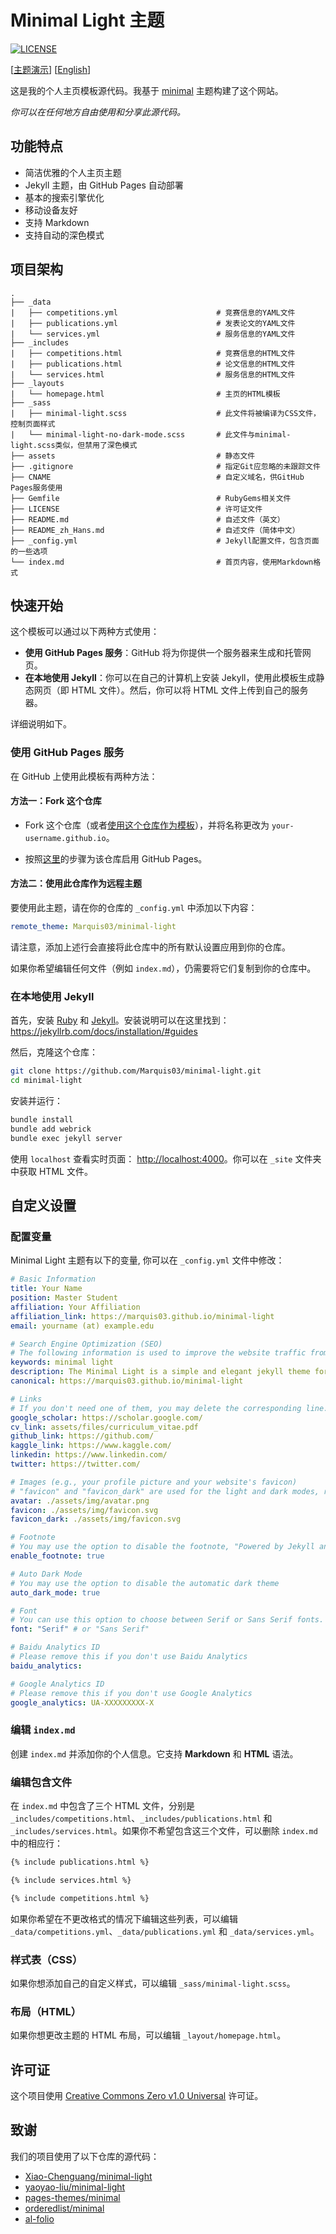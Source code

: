 # Minimal Light 主题

[![LICENSE](https://img.shields.io/github/license/Marquis03/minimal-light?style=flat-square&logo=creative-commons&color=EF9421)](https://github.com/Marquis03/minimal-light/blob/main/LICENSE)

[[主题演示](https://marquis03.github.io/minimal-light)] [[English](./README.md)]

这是我的个人主页模板源代码。我基于 [minimal](https://github.com/orderedlist/minimal) 主题构建了这个网站。

*你可以在任何地方自由使用和分享此源代码。*

## 功能特点

- 简洁优雅的个人主页主题
- Jekyll 主题，由 GitHub Pages 自动部署
- 基本的搜索引擎优化
- 移动设备友好
- 支持 Markdown
- 支持自动的深色模式

## 项目架构

```text
.
├── _data
|   ├── competitions.yml                      # 竞赛信息的YAML文件
|   ├── publications.yml                      # 发表论文的YAML文件
|   └── services.yml                          # 服务信息的YAML文件
├── _includes
|   ├── competitions.html                     # 竞赛信息的HTML文件
|   ├── publications.html                     # 论文信息的HTML文件
|   └── services.html                         # 服务信息的HTML文件
├── _layouts
|   └── homepage.html                         # 主页的HTML模板
├── _sass
|   ├── minimal-light.scss                    # 此文件将被编译为CSS文件，控制页面样式
|   └── minimal-light-no-dark-mode.scss       # 此文件与minimal-light.scss类似，但禁用了深色模式
├── assets                                    # 静态文件
├── .gitignore                                # 指定Git应忽略的未跟踪文件
├── CNAME                                     # 自定义域名，供GitHub Pages服务使用
├── Gemfile                                   # RubyGems相关文件
├── LICENSE                                   # 许可证文件
├── README.md                                 # 自述文件（英文）
├── README_zh_Hans.md                         # 自述文件（简体中文）
├── _config.yml                               # Jekyll配置文件，包含页面的一些选项
└── index.md                                  # 首页内容，使用Markdown格式
```

## 快速开始

这个模板可以通过以下两种方式使用：

- **使用 GitHub Pages 服务**：GitHub 将为你提供一个服务器来生成和托管网页。
- **在本地使用 Jekyll**：你可以在自己的计算机上安装 Jekyll，使用此模板生成静态网页（即 HTML 文件）。然后，你可以将 HTML 文件上传到自己的服务器。

详细说明如下。

### 使用 GitHub Pages 服务

在 GitHub 上使用此模板有两种方法：

#### 方法一：Fork 这个仓库

- Fork 这个仓库（或者[使用这个仓库作为模板](https://docs.github.com/en/github/creating-cloning-and-archiving-repositories/creating-a-repository-from-a-template)），并将名称更改为 `your-username.github.io`。

- 按照[这里](https://docs.github.com/en/pages/getting-started-with-github-pages/creating-a-github-pages-site#creating-your-site)的步骤为该仓库启用 GitHub Pages。

#### 方法二：使用此仓库作为远程主题

要使用此主题，请在你的仓库的 `_config.yml` 中添加以下内容：

```yaml
remote_theme: Marquis03/minimal-light
```

请注意，添加上述行会直接将此仓库中的所有默认设置应用到你的仓库。

如果你希望编辑任何文件（例如 `index.md`），仍需要将它们复制到你的仓库中。

### 在本地使用 Jekyll

首先，安装 [Ruby](https://www.ruby-lang.org/en/) 和 [Jekyll](https://jekyllrb.com/)。安装说明可以在这里找到：<https://jekyllrb.com/docs/installation/#guides>

然后，克隆这个仓库：

```bash
git clone https://github.com/Marquis03/minimal-light.git
cd minimal-light
```

安装并运行：

```bash
bundle install
bundle add webrick
bundle exec jekyll server
```

使用 `localhost` 查看实时页面：
<http://localhost:4000>。你可以在 `_site` 文件夹中获取 HTML 文件。

## 自定义设置

### 配置变量

Minimal Light 主题有以下的变量, 你可以在 `_config.yml` 文件中修改：

```yaml
# Basic Information
title: Your Name
position: Master Student
affiliation: Your Affiliation
affiliation_link: https://marquis03.github.io/minimal-light
email: yourname (at) example.edu

# Search Engine Optimization (SEO)
# The following information is used to improve the website traffic from search engines, e.g., Google.
keywords: minimal light
description: The Minimal Light is a simple and elegant jekyll theme for academic personal homepage.
canonical: https://marquis03.github.io/minimal-light

# Links
# If you don't need one of them, you may delete the corresponding line.
google_scholar: https://scholar.google.com/
cv_link: assets/files/curriculum_vitae.pdf
github_link: https://github.com/
kaggle_link: https://www.kaggle.com/
linkedin: https://www.linkedin.com/
twitter: https://twitter.com/

# Images (e.g., your profile picture and your website's favicon)
# "favicon" and "favicon_dark" are used for the light and dark modes, respectively.
avatar: ./assets/img/avatar.png
favicon: ./assets/img/favicon.svg
favicon_dark: ./assets/img/favicon.svg

# Footnote
# You may use the option to disable the footnote, "Powered by Jekyll and Minimal Light theme."
enable_footnote: true

# Auto Dark Mode
# You may use the option to disable the automatic dark theme
auto_dark_mode: true

# Font
# You can use this option to choose between Serif or Sans Serif fonts.
font: "Serif" # or "Sans Serif"

# Baidu Analytics ID
# Please remove this if you don't use Baidu Analytics
baidu_analytics:

# Google Analytics ID
# Please remove this if you don't use Google Analytics
google_analytics: UA-XXXXXXXXX-X
```

### 编辑 `index.md`

创建 `index.md` 并添加你的个人信息。它支持 **Markdown** 和 **HTML** 语法。

### 编辑包含文件

在 `index.md` 中包含了三个 HTML 文件，分别是 `_includes/competitions.html`、`_includes/publications.html` 和 `_includes/services.html`。如果你不希望包含这三个文件，可以删除 `index.md` 中的相应行：

```markdown
{% include publications.html %}

{% include services.html %}

{% include competitions.html %}
```

如果你希望在不更改格式的情况下编辑这些列表，可以编辑 `_data/competitions.yml`、`_data/publications.yml` 和 `_data/services.yml`。

### 样式表（CSS）

如果你想添加自己的自定义样式，可以编辑 `_sass/minimal-light.scss`。

### 布局（HTML）

如果你想更改主题的 HTML 布局，可以编辑 `_layout/homepage.html`。

## 许可证

这个项目使用 [Creative Commons Zero v1.0 Universal](https://github.com/Marquis03/minimal-light/blob/main/LICENSE) 许可证。

## 致谢

我们的项目使用了以下仓库的源代码：

- [Xiao-Chenguang/minimal-light](https://github.com/Xiao-Chenguang/minimal-light)
- [yaoyao-liu/minimal-light](https://github.com/yaoyao-liu/minimal-light)
- [pages-themes/minimal](https://github.com/pages-themes/minimal)
- [orderedlist/minimal](https://github.com/orderedlist/minimal)
- [al-folio](https://github.com/alshedivat/al-folio)
